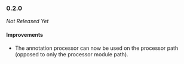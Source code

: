 ### 0.2.0

_Not Released Yet_

#### Improvements

- The annotation processor can now be used on the processor path (opposed to
  only the processor module path).
